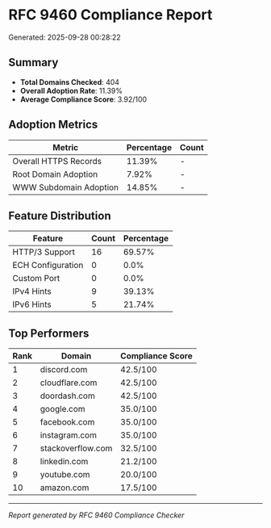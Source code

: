 # RFC 9460 Compliance Report

Generated: 2025-09-28 00:28:22

## Summary

- **Total Domains Checked**: 404
- **Overall Adoption Rate**: 11.39%
- **Average Compliance Score**: 3.92/100

## Adoption Metrics

| Metric | Percentage | Count |
|--------|------------|-------|
| Overall HTTPS Records | 11.39% | - |
| Root Domain Adoption | 7.92% | - |
| WWW Subdomain Adoption | 14.85% | - |

## Feature Distribution

| Feature | Count | Percentage |
|---------|-------|------------|
| HTTP/3 Support | 16 | 69.57% |
| ECH Configuration | 0 | 0.0% |
| Custom Port | 0 | 0.0% |
| IPv4 Hints | 9 | 39.13% |
| IPv6 Hints | 5 | 21.74% |

## Top Performers

| Rank | Domain | Compliance Score |
|------|--------|------------------|
| 1 | discord.com | 42.5/100 |
| 2 | cloudflare.com | 42.5/100 |
| 3 | doordash.com | 42.5/100 |
| 4 | google.com | 35.0/100 |
| 5 | facebook.com | 35.0/100 |
| 6 | instagram.com | 35.0/100 |
| 7 | stackoverflow.com | 32.5/100 |
| 8 | linkedin.com | 21.2/100 |
| 9 | youtube.com | 20.0/100 |
| 10 | amazon.com | 17.5/100 |

---
*Report generated by RFC 9460 Compliance Checker*
